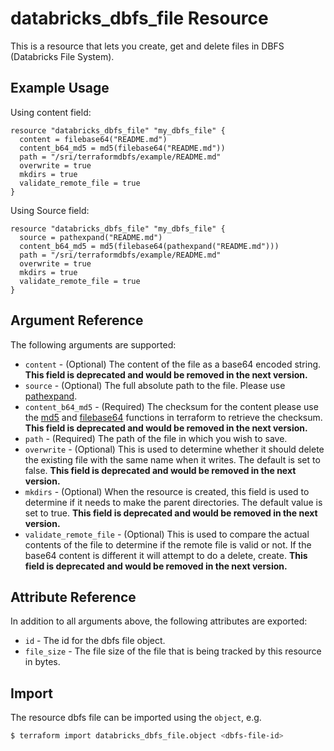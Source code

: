 # databricks_dbfs_file Resource

This is a resource that lets you create, get and delete files in DBFS (Databricks File System).

## Example Usage

Using content field:

```hcl
resource "databricks_dbfs_file" "my_dbfs_file" {
  content = filebase64("README.md")
  content_b64_md5 = md5(filebase64("README.md"))
  path = "/sri/terraformdbfs/example/README.md"
  overwrite = true
  mkdirs = true
  validate_remote_file = true
}
```

Using Source field:

```hcl
resource "databricks_dbfs_file" "my_dbfs_file" {
  source = pathexpand("README.md")
  content_b64_md5 = md5(filebase64(pathexpand("README.md")))
  path = "/sri/terraformdbfs/example/README.md"
  overwrite = true
  mkdirs = true
  validate_remote_file = true
}
```

    
## Argument Reference

The following arguments are supported:

* `content` - (Optional) The content of the file as a base64 encoded string. **This field is deprecated and would be removed in the next version.**
* `source` - (Optional) The full absolute path to the file. Please use [pathexpand](https://www.terraform.io/docs/configuration/functions/pathexpand.html).
* `content_b64_md5` - (Required) The checksum for the content please use the [md5](https://www.terraform.io/docs/configuration/functions/md5.html) and [filebase64](https://www.terraform.io/docs/configuration/functions/filebase64.html) functions in terraform to retrieve the checksum. **This field is deprecated and would be removed in the next version.**
* `path` - (Required) The path of the file in which you wish to save.
* `overwrite` - (Optional) This is used to determine whether it should delete the existing file with the same name when it writes. The default is set to false. **This field is deprecated and would be removed in the next version.**
* `mkdirs` - (Optional) When the resource is created, this field is used to determine if it needs to make the parent directories. The default value is set to true. **This field is deprecated and would be removed in the next version.**
* `validate_remote_file` - (Optional) This is used to compare the actual contents of the file to determine if the remote file is valid or not. If the base64 content is different it will attempt to do a delete, create. **This field is deprecated and would be removed in the next version.**


## Attribute Reference

In addition to all arguments above, the following attributes are exported:

* `id` - The id for the dbfs file object.
* `file_size` - The file size of the file that is being tracked by this resource in bytes.


## Import

The resource dbfs file can be imported using the `object`, e.g.

```bash
$ terraform import databricks_dbfs_file.object <dbfs-file-id>
```
